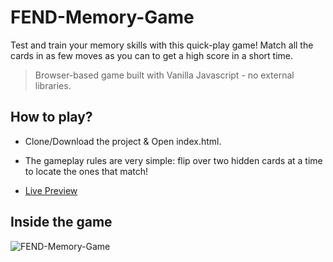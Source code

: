 # FEND-Memory-Game
Test and train your memory skills with this quick-play game! Match all the cards in as few moves as you can to get a high score in a short time.

> Browser-based game built with Vanilla Javascript - no external libraries.  

## How to play?
- Clone/Download the project & Open index.html.
- The gameplay rules are very simple: flip over two hidden cards at a time to locate the ones that match!

- [Live Preview](https://yuryletta.github.io/fend-memory-game.github.io/)

## Inside the game
![FEND-Memory-Game](https://d17h27t6h515a5.cloudfront.net/topher/2017/February/589bb972_screen-shot-2017-02-07-at-3.03.15-pm/screen-shot-2017-02-07-at-3.03.15-pm.png)
